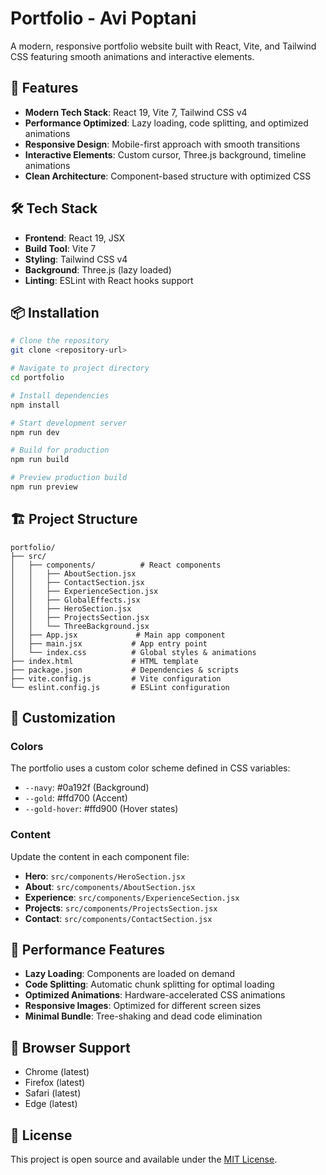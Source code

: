 # Portfolio - Avi Poptani

A modern, responsive portfolio website built with React, Vite, and Tailwind CSS featuring smooth animations and interactive elements.

## 🚀 Features

- **Modern Tech Stack**: React 19, Vite 7, Tailwind CSS v4
- **Performance Optimized**: Lazy loading, code splitting, and optimized animations
- **Responsive Design**: Mobile-first approach with smooth transitions
- **Interactive Elements**: Custom cursor, Three.js background, timeline animations
- **Clean Architecture**: Component-based structure with optimized CSS

## 🛠️ Tech Stack

- **Frontend**: React 19, JSX
- **Build Tool**: Vite 7
- **Styling**: Tailwind CSS v4
- **Background**: Three.js (lazy loaded)
- **Linting**: ESLint with React hooks support

## 📦 Installation

```bash
# Clone the repository
git clone <repository-url>

# Navigate to project directory
cd portfolio

# Install dependencies
npm install

# Start development server
npm run dev

# Build for production
npm run build

# Preview production build
npm run preview
```

## 🏗️ Project Structure

```
portfolio/
├── src/
│   ├── components/          # React components
│   │   ├── AboutSection.jsx
│   │   ├── ContactSection.jsx
│   │   ├── ExperienceSection.jsx
│   │   ├── GlobalEffects.jsx
│   │   ├── HeroSection.jsx
│   │   ├── ProjectsSection.jsx
│   │   └── ThreeBackground.jsx
│   ├── App.jsx             # Main app component
│   ├── main.jsx           # App entry point
│   └── index.css          # Global styles & animations
├── index.html             # HTML template
├── package.json           # Dependencies & scripts
├── vite.config.js         # Vite configuration
└── eslint.config.js       # ESLint configuration
```

## 🎨 Customization

### Colors
The portfolio uses a custom color scheme defined in CSS variables:
- `--navy`: #0a192f (Background)
- `--gold`: #ffd700 (Accent)
- `--gold-hover`: #ffd900 (Hover states)

### Content
Update the content in each component file:
- **Hero**: `src/components/HeroSection.jsx`
- **About**: `src/components/AboutSection.jsx`
- **Experience**: `src/components/ExperienceSection.jsx`
- **Projects**: `src/components/ProjectsSection.jsx`
- **Contact**: `src/components/ContactSection.jsx`

## 🚀 Performance Features

- **Lazy Loading**: Components are loaded on demand
- **Code Splitting**: Automatic chunk splitting for optimal loading
- **Optimized Animations**: Hardware-accelerated CSS animations
- **Responsive Images**: Optimized for different screen sizes
- **Minimal Bundle**: Tree-shaking and dead code elimination

## 📱 Browser Support

- Chrome (latest)
- Firefox (latest)
- Safari (latest)
- Edge (latest)

## 📄 License

This project is open source and available under the [MIT License](LICENSE).
